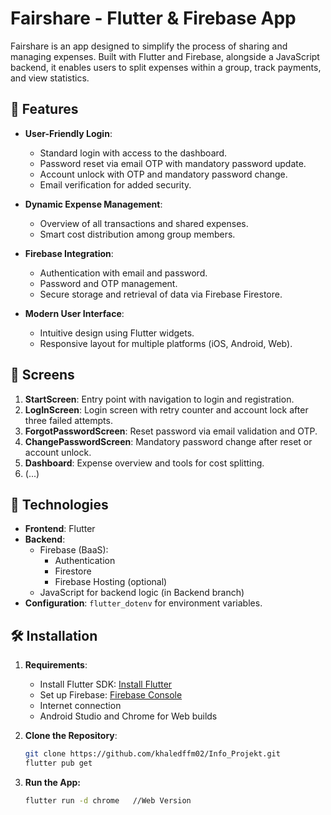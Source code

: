 # Fairshare - Flutter & Firebase App

Fairshare is an app designed to simplify the process of sharing and managing expenses. Built with Flutter and Firebase, alongside a JavaScript backend, it enables users to split expenses within a group, track payments, and view statistics.

## 🚀 Features

- **User-Friendly Login**:
  - Standard login with access to the dashboard.
  - Password reset via email OTP with mandatory password update.
  - Account unlock with OTP and mandatory password change.
  - Email verification for added security.

- **Dynamic Expense Management**:
  - Overview of all transactions and shared expenses.
  - Smart cost distribution among group members.

- **Firebase Integration**:
  - Authentication with email and password.
  - Password and OTP management.
  - Secure storage and retrieval of data via Firebase Firestore.

- **Modern User Interface**:
  - Intuitive design using Flutter widgets.
  - Responsive layout for multiple platforms (iOS, Android, Web).

## 📱 Screens

1. **StartScreen**: Entry point with navigation to login and registration.
2. **LogInScreen**: Login screen with retry counter and account lock after three failed attempts.
3. **ForgotPasswordScreen**: Reset password via email validation and OTP.
4. **ChangePasswordScreen**: Mandatory password change after reset or account unlock.
5. **Dashboard**: Expense overview and tools for cost splitting.
6. (...)

## 🔧 Technologies

- **Frontend**: Flutter
- **Backend**:
  - Firebase (BaaS):
    - Authentication
    - Firestore
    - Firebase Hosting (optional)
  - JavaScript for backend logic (in Backend branch)
- **Configuration**: `flutter_dotenv` for environment variables.

## 🛠️ Installation

1. **Requirements**:
   - Install Flutter SDK: [Install Flutter](https://flutter.dev/docs/get-started/install)
   - Set up Firebase: [Firebase Console](https://console.firebase.google.com/)
   - Internet connection
   - Android Studio and  Chrome for Web builds

2. **Clone the Repository**:
   ```bash
   git clone https://github.com/khaledffm02/Info_Projekt.git
   flutter pub get

4. **Run the App:**
      ```bash
      flutter run -d chrome   //Web Version
